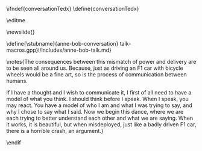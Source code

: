 \ifndef{conversationTedx}
\define{conversationTedx}

\editme

\newslide{}

\define{\stubname}{anne-bob-conversation}
talk-macros.gpp}i/includes/anne-bob-talk.md}

\notes{The consequences between this mismatch of power and delivery are to be seen all around us. Because, just as driving an F1 car with bicycle wheels would be a fine art, so is the process of communication between humans.

If I have a thought and I wish to communicate it, I first of all need to have a model of what you think. I should think before I speak. When I speak, you may react. You have a model of who I am and what I was trying to say, and why I chose to say what I said. Now we begin this dance, where we are each trying to better understand each other and what we are saying. When it works, it is beautiful, but when misdeployed, just like a badly driven F1 car, there is a horrible crash, an argument.}

\endif
